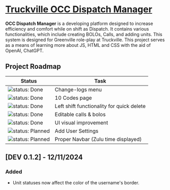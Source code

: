 # [Truckville OCC Dispatch Manager](https://discord.gg/truckville/)

**OCC Dispatch Manager** is a developing platform designed to increase efficiency and comfort while on shift as Dispatch. It contains various functionalities, which include creating BOLOs, Calls, and adding units. This system is designed for Greenville role-play at Truckville. This project serves as a means of learning more about JS, HTML and CSS with the aid of OpenAI, ChatGPT.

## Project Roadmap

| Status                                         | Task                                         |
|------------------------------------------------|----------------------------------------------|
| ![status: Done](https://img.shields.io/badge/status-Done-brightgreen) | Change-logs menu |
| ![status: Done](https://img.shields.io/badge/status-Done-brightgreen) | 10 Codes page |
| ![status: Done](https://img.shields.io/badge/status-Done-brightgreen) | Left shift functionality for quick delete |
| ![status: Done](https://img.shields.io/badge/status-Done-brightgreen) | Editable calls & bolos |
| ![status: Done](https://img.shields.io/badge/status-Done-brightgreen) | UI visual improvement |
| ![status: Planned](https://img.shields.io/badge/status-Planned-blue) | Add User Settings |
| ![status: Planned](https://img.shields.io/badge/status-Planned-blue) | Proper Navbar (Zulu time displayed) |

## [DEV 0.1.2] - 12/11/2024
### Added
- Unit statuses now affect the color of the username's border.
